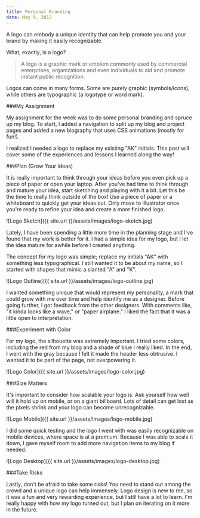 ```yaml
---
title: Personal Branding
date: May 9, 2013
---
```

A logo can embody a unique identity that can help promote you and your brand by making it easily recognizable.

What, exactly, is a logo?

>A logo is a graphic mark or emblem commonly used by commercial enterprises, organizations and even individuals to aid and promote instant public recognition.

Logos can come in many forms. Some are purely graphic (symbols/icons), while others are typographic (a logotype or word mark).

###My Assignment

My assignment for the week was to do some personal branding and spruce up my blog. To start, I added a navigation to split up my blog and project pages and added a new biography that uses CSS animations (mostly for fun!).

I realized I needed a logo to replace my existing "AK" initials. This post will cover some of the experiences and lessons I learned along the way!

###Plan (Grow Your Ideas)

It is really important to think through your ideas before you even pick up a piece of paper or open your laptop. After you've had time to think through and mature your idea, start sketching and playing with it a bit. Let this be the time to really think outside of the box! Use a piece of paper or a whiteboard to quickly get your ideas out. Only move to Illustrator once you're ready to refine your idea and create a more finished logo.

![Logo Sketch]({{ site.url }}/assets/images/logo-sketch.jpg)

Lately, I have been spending a little more time in the planning stage and I've found that my work is better for it. I had a simple idea for my logo, but I let the idea mature for awhile before I created anything.

The concept for my logo was simple; replace my initials "AK" with something less typographical. I still wanted it to be about my name, so I started with shapes that mimic a slanted "A" and "K".

![Logo Outline]({{ site.url }}/assets/images/logo-outline.jpg)

I wanted something unique that would represent my personality, a mark that could grow with me over time and help identify me as a designer. Before going further, I got feedback from the other designers. With comments like, "it kinda looks like a wave," or "paper airplane." I liked the fact that it was a little open to interpretation.

###Experiment with Color

For my logo, the silhouette was extremely important. I tried some colors, including the red from my blog and a shade of blue I really liked. In the end, I went with the gray because I felt it made the header less obtrusive. I wanted it to be part of the page, not overpowering it.

![Logo Color]({{ site.url }}/assets/images/logo-color.jpg)

###Size Matters

It's important to consider how scalable your logo is. Ask yourself how well will it hold up on mobile, or on a giant billboard. Lots of detail can get lost as the pixels shrink and your logo can become unrecognizable.

![Logo Mobile]({{ site.url }}/assets/images/logo-mobile.jpg)

I did some quick testing and the logo I went with was easily recognizable on mobile devices, where space is at a premium. Because I was able to scale it down, I gave myself room to add more navigation items to my blog if needed.

![Logo Desktop]({{ site.url }}/assets/images/logo-desktop.jpg)

###Take Risks

Lastly, don't be afraid to take some risks! You need to stand out among the crowd and a unique logo can help immensely. Logo design is new to me, so it was a fun and very rewarding experience, but I still have a lot to learn. I'm really happy with how my logo turned out, but I plan on iterating on it more in the future.
